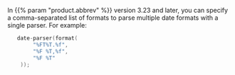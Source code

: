 ---
---
<!-- DISCLAIMER: This file is based on the syslog-ng Open Source Edition documentation https://github.com/balabit/syslog-ng-ose-guides/commit/2f4a52ee61d1ea9ad27cb4f3168b95408fddfdf2 and is used under the terms of The syslog-ng Open Source Edition Documentation License. The file has been modified by Axoflow. -->
In {{% param "product.abbrev" %}} version 3.23 and later, you can specify a comma-separated list of formats to parse multiple date formats with a single parser. For example:

```c
   date-parser(format(
        "%FT%T.%f",
        "%F %T,%f",
        "%F %T"
    ));

```
